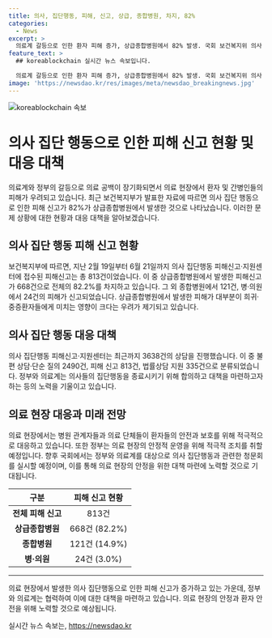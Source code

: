 ```yaml
---
title: 의사, 집단행동, 피해, 신고, 상급, 종합병원, 차지, 82%
categories:
  - News
excerpt: >
  의료계 갈등으로 인한 환자 피해 증가, 상급종합병원에서 82% 발생. 국회 보건복지위 의사 집단행동 피해신고·지원센터 접수 813건, 82.2%는 상급종합병원 이용자. 의원 환자 피해 커져, 희귀‧중증질환자 더 피해 받을 수 있어. 정부와 의료계 합의해 집단행동 종료 노력. 26일 청문회 실시해 정원 확대 등 협의할 예정.
feature_text: >
  ## koreablockchain 실시간 뉴스 속보입니다.

  의료계 갈등으로 인한 환자 피해 증가, 상급종합병원에서 82% 발생. 국회 보건복지위 의사 집단행동 피해신고·지원센터 접수 813건, 82.2%는 상급종합병원 이용자. 의원 환자 피해 커져, 희귀‧중증질환자 더 피해 받을 수 있어. 정부와 의료계 합의해 집단행동 종료 노력. 26일 청문회 실시해 정원 확대 등 협의할 예정.
image: 'https://newsdao.kr/res/images/meta/newsdao_breakingnews.jpg'
---
```


<p><img src="https://newsdao.kr/res/images/meta/newsdao_breakingnews.jpg" alt="koreablockchain 속보" /></p>

<h1>의사 집단 행동으로 인한 피해 신고 현황 및 대응 대책</h1>

<p data-ke-size="size16">의료계와 정부의 갈등으로 의료 공백이 장기화되면서 의료 현장에서 환자 및 간병인들의 피해가 우려되고 있습니다. 최근 보건복지부가 발표한 자료에 따르면 의사 집단 행동으로 인한 피해 신고가 82%가 상급종합병원에서 발생한 것으로 나타났습니다. 이러한 문제 상황에 대한 현황과 대응 대책을 알아보겠습니다.</p>

<h2 data-ke-size="size26">의사 집단 행동 피해 신고 현황</h2>

<p data-ke-size="size16">보건복지부에 따르면, 지난 2월 19일부터 6월 21일까지 의사 집단행동 피해신고·지원센터에 접수된 피해신고는 총 813건이었습니다. 이 중 상급종합병원에서 발생한 피해신고가 668건으로 전체의 82.2%를 차지하고 있습니다. 그 외 종합병원에서 121건, 병·의원에서 24건의 피해가 신고되었습니다. 상급종합병원에서 발생한 피해가 대부분이 희귀·중증환자들에게 미치는 영향이 크다는 우려가 제기되고 있습니다.</p>

<h2 data-ke-size="size26">의사 집단 행동 대응 대책</h3>

<p data-ke-size="size16">의사 집단행동 피해신고·지원센터는 최근까지 3638건의 상담을 진행했습니다. 이 중 불편 상담·단순 질의 2490건, 피해 신고 813건, 법률상담 지원 335건으로 분류되었습니다. 정부와 의료계는 의사들의 집단행동을 종료시키기 위해 합의하고 대책을 마련하고자 하는 등의 노력을 기울이고 있습니다.</p>

<h2 data-ke-size="size26">의료 현장 대응과 미래 전망</h2>

<p data-ke-size="size16">의료 현장에서는 병원 관계자들과 의료 단체들이 환자들의 안전과 보호를 위해 적극적으로 대응하고 있습니다. 또한 정부는 의료 현장의 안정적 운영을 위해 적극적 조치를 취할 예정입니다. 향후 국회에서는 정부와 의료계를 대상으로 의사 집단행동과 관련한 청문회를 실시할 예정이며, 이를 통해 의료 현장의 안정을 위한 대책 마련에 노력할 것으로 기대됩니다.</p>

<table>
    <thead>
        <tr>
            <th style="text-align: center;">구분</th>
            <th style="text-align: center;">피해 신고 현황</th>
        </tr>
    </thead>
    <tbody>
        <tr>
            <td style="text-align: center;"><b>전체 피해 신고</b></td>
            <td style="text-align: center;">813건</td>
        </tr>
        <tr>
            <td style="text-align: center;"><b>상급종합병원</b></td>
            <td style="text-align: center;">668건 (82.2%)</td>
        </tr>
        <tr>
            <td style="text-align: center;"><b>종합병원</b></td>
            <td style="text-align: center;">121건 (14.9%)</td>
        </tr>
        <tr>
            <td style="text-align: center;"><b>병·의원</b></td>
            <td style="text-align: center;">24건 (3.0%)</td>
        </tr>
    </tbody>
</table>

<hr>

<p data-ke-size="size16">의료 현장에서 발생한 의사 집단행동으로 인한 피해 신고가 증가하고 있는 가운데, 정부와 의료계는 협력하여 이에 대한 대책을 마련하고 있습니다. 의료 현장의 안정과 환자 안전을 위해 노력할 것으로 예상됩니다.</p>
실시간 뉴스 속보는, <a href="https://newsdao.kr" rel="dofollow">https://newsdao.kr</a>


